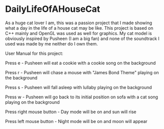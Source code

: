 # DailyLifeOfAHouseCat
As a huge cat lover I am, this was a passion project that I made showing what a day in the life of a house cat may be like.  This project is based on C++ mainly and OpenGL was used as well for graphics.  My cat model is obviously inspired by Pusheen (I am a big fan) and none of the soundtrack I used was made by me neither do I own them.


User Manual for this project:


Press e - Pusheen will eat a cookie with a cookie song on the background

Press r - Pusheen will chase a mouse with "James Bond Theme" playing on the background

Press s - Pusheen will fall asleep with lullaby playing on the background

Press w - Pusheen will go back to its initial position on sofa with a cat song playing on the background

Press right mouse button - Day mode will be on and sun will rise 

Press left mouse button - Night mode will be on and moon will appear
